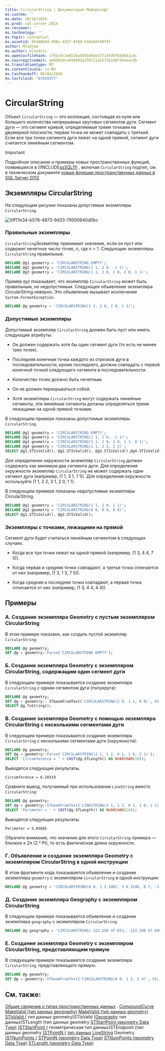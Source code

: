 ```yaml
---
title: CircularString | Документация Майкрософт
ms.custom: ''
ms.date: 10/18/2019
ms.prod: sql-server-2014
ms.reviewer: ''
ms.technology: ''
ms.topic: conceptual
ms.assetid: 9fe06b03-d98c-4337-9f89-54da98f49f9f
author: MladjoA
ms.author: mlandzic
ms.openlocfilehash: c701cdc2e8538a5b91093e17714fd9f6508d1c4c
ms.sourcegitcommit: ad4d92dce894592a259721a1571b1d8736abacdb
ms.translationtype: MT
ms.contentlocale: ru-RU
ms.lasthandoff: 08/04/2020
ms.locfileid: "87655577"
---
```

# <a name="circularstring"></a>CircularString
  Объект `CircularString` — это коллекция, состоящая из нуля или большего количества непрерывных круговых сегментов дуги. Сегмент дуги — это сегмент кривой, определяемый тремя точками на двумерной плоскости; первая точка не может совпадать с третьей. Если все три точки сегмента дуги лежат на одной прямой, сегмент дуги считается линейным сегментом.

> [!IMPORTANT]
>  Подробное описание и примеры новых пространственных функций, появившихся в [!INCLUDE[ssSQL11](../../includes/sssql11-md.md)] , включая `CircularString` подтип, см. в техническом документе [новые функции пространственных данных в SQL Server 2012](https://go.microsoft.com/fwlink/?LinkId=226407).

## <a name="circularstring-instances"></a>Экземпляры CircularString
 На следующем рисунке показаны допустимые экземпляры `CircularString`.

 ![](../../database-engine/media/5ff17e34-b578-4873-9d33-79500940d0bc.png "5ff17e34-b578-4873-9d33-79500940d0bc")

### <a name="accepted-instances"></a>Правильные экземпляры
 `CircularString`Экземпляр принимает значение, если он пуст или содержит нечетное число точек, n, где n > 1. Следующие экземпляры `CircularString` правильные.

```sql
DECLARE @g1 geometry = 'CIRCULARSTRING EMPTY';
DECLARE @g2 geometry = 'CIRCULARSTRING(1 1, 2 0, -1 1)';
DECLARE @g3 geometry = 'CIRCULARSTRING(1 1, 2 0, 2 0, 2 0, 1 1)';
```

 Пример `@g3` показывает, что экземпляр `CircularString` может быть правильным, но недопустимым. Следующее объявление экземпляра CircularString неверно. Это объявление вызывает исключение `System.FormatException`.

```sql
DECLARE @g geometry = 'CIRCULARSTRING(1 1, 2 0, 2 0, 1 1)';
```

### <a name="valid-instances"></a>Допустимые экземпляры
 Допустимый экземпляр `CircularString` должен быть пуст или иметь следующие атрибуты:

-   Он должен содержать хотя бы один сегмент дуги (то есть не менее трех точек).

-   Последняя конечная точка каждого из отрезков дуги в последовательности, кроме последнего, должна совпадать с первой конечной точкой следующего сегмента в последовательности.

-   Количество точек должно быть нечетным.

-   Он не должен перекрываться собой.

-   Хотя экземпляры `CircularString` могут содержать линейные сегменты, эти линейные сегменты должны определяться тремя лежащими на одной прямой точками.

 В следующем примере показаны допустимые экземпляры `CircularString`.

```sql
DECLARE @g1 geometry = 'CIRCULARSTRING EMPTY';
DECLARE @g2 geometry = 'CIRCULARSTRING(1 1, 2 0, -1 1)';
DECLARE @g3 geometry = 'CIRCULARSTRING(1 1, 2 0, 2 0, 1 1, 0 1)';
DECLARE @g4 geometry = 'CIRCULARSTRING(1 1, 2 2, 2 2)';
SELECT @g1.STIsValid(), @g2.STIsValid(), @g3.STIsValid(),@g4.STIsValid();
```

 Для определения окружности экземпляр `CircularString` должен содержать как минимум два сегмента дуги. Для определения окружности экземпляр `CircularString` не может содержать один сегмент дуги (например, (1 1, 3 1, 1 1)). Для определения окружности используйте (1 1, 2 2, 3 1, 2 0, 1 1).

 В следующем примере показаны недопустимые экземпляры CircularString.

```sql
DECLARE @g1 geometry = 'CIRCULARSTRING(1 1, 2 0, 1 1)';
DECLARE @g2 geometry = 'CIRCULARSTRING(0 0, 0 0, 0 0)';
SELECT @g1.STIsValid(), @g2.STIsValid();
```

### <a name="instances-with-collinear-points"></a>Экземпляры с точками, лежащими на прямой
 Сегмент дуги будет считаться линейным сегментом в следующих случаях.

-   Когда все три точки лежат на одной прямой (например, (1 3, 4 4, 7 5)).

-   Когда первая и средняя точки совпадают, а третья точка отличается от них (например, (1 3, 1 3, 7 5)).

-   Когда средняя и последняя точки совпадают, а первая точка отличается от них (например, (1 3, 4 4, 4 4)).

## <a name="examples"></a>Примеры

### <a name="a-instantiating-a-geometry-instance-with-an-empty-circularstring"></a>A. Создание экземпляра Geometry с пустым экземпляром CircularString
 В этом примере показано, как создать пустой экземпляр `CircularString`:

```sql
DECLARE @g geometry;
SET @g = geometry::Parse('CIRCULARSTRING EMPTY');
```

### <a name="b-instantiating-a-geometry-instance-using-a-circularstring-with-one-circular-arc-segment"></a>Б. Создание экземпляра Geometry с экземпляром CircularString, содержащим один сегмент дуги
 В следующем примере показывается создание экземпляра `CircularString` с одним сегментом дуги (полукруга):

```sql
DECLARE @g geometry;
SET @g = geometry:: STGeomFromText('CIRCULARSTRING(2 0, 1 1, 0 0)', 0);
SELECT @g.ToString();
```

### <a name="c-instantiating-a-geometry-instance-using-a-circularstring-with-multiple-circular-arc-segments"></a>В. Создание экземпляра Geometry с помощью экземпляра CircularString с несколькими сегментами дуги
 В следующем примере показывается создание экземпляра `CircularString` с несколькими сегментами дуги (окружности):

```sql
DECLARE @g geometry;
SET @g = geometry::Parse('CIRCULARSTRING(2 1, 1 2, 0 1, 1 0, 2 1)');
SELECT 'Circumference = ' + CAST(@g.STLength() AS NVARCHAR(10));  
```

 Выводятся следующие результаты.

```
Circumference = 6.28319
```

 Сравните вывод, получаемый при использовании `LineString` вместо `CircularString`:

```sql
DECLARE @g geometry;
SET @g = geometry::STGeomFromText('LINESTRING(2 1, 1 2, 0 1, 1 0, 2 1)', 0);
SELECT 'Perimeter = ' + CAST(@g.STLength() AS NVARCHAR(10));
```

 Выводятся следующие результаты.

```
Perimeter = 5.65685
```

 Обратите внимание, что значение для этого `CircularString` примера — близкое к 2&#x03c0; (2 * PI), то есть фактическая длина окружности.

### <a name="d-declaring-and-instantiating-a-geometry-instance-with-a-circularstring-in-the-same-statement"></a>Г. Объявление и создание экземпляра Geometry с экземпляром CircularString в одной инструкции
 В этом фрагменте кода показывается объявление и создание экземпляра `geometry` с экземпляром `CircularString` в одной инструкции:

```sql
DECLARE @g geometry = 'CIRCULARSTRING(0 0, 1 2.1082, 3 6.3246, 0 7, -3 6.3246, -1 2.1082, 0 0)';
```

### <a name="e-instantiating-a-geography-instance-with-a-circularstring"></a>Д. Создание экземпляра Geography с экземпляром CircularString
 В следующем примере показывается объявление и создание экземпляра `geography` с экземпляром `CircularString`:

```sql
DECLARE @g geography = 'CIRCULARSTRING(-122.358 47.653, -122.348 47.649, -122.348 47.658, -122.358 47.658, -122.358 47.653)';
```

### <a name="f-instantiating-a-geometry-instance-with-a-circularstring-that-is-a-straight-line"></a>Е. Создание экземпляра Geometry с экземпляром CircularString, представляющим прямую
 В следующем примере показывается создание экземпляра `CircularString`, представляющего прямую:

```sql
DECLARE @g geometry;
SET @g = geometry::STGeomFromText('CIRCULARSTRING(0 0, 1 2, 2 4)', 0);
```

## <a name="see-also"></a>См. также:
 [Общие сведения о типах пространственных данных](spatial-data-types-overview.md) . [CompoundCurve](compoundcurve.md) [MakeValid &#40;тип данных geography&#41;](/sql/t-sql/spatial-geography/makevalid-geography-data-type) [MakeValid &#40;тип данных geometry&#41;](/sql/t-sql/spatial-geometry/makevalid-geometry-data-type) [STIsValid &#40;](/sql/t-sql/spatial-geometry/stisvalid-geometry-data-type) тип данных geometry&#41;STIsValid &#40;[Geography](/sql/t-sql/spatial-geography/stisvalid-geography-data-type) тип данных&#41;STLength &#40;тип данных geometry [STStartPoint &#40;geometry Data Type&#41;](/sql/t-sql/spatial-geometry/ststartpoint-geometry-data-type) [&#41;STStartPoint &#40;](/sql/t-sql/spatial-geometry/stendpoint-geometry-data-type) геометрическая тип данных&#41;STEndpoint &#40;тип данных geometry [&#41;STPointN &#40;](/sql/t-sql/spatial-geometry/stisclosed-geometry-data-type) [тип данных](/sql/t-sql/spatial-geometry/stpointonsurface-geometry-data-type) [LineString](linestring.md) Geometry [&#41;STNumPoints &#40;](/sql/t-sql/spatial-geometry/stisring-geometry-data-type) [STPointN &#40;geometry Data Type&#41;](/sql/t-sql/spatial-geometry/stpointn-geometry-data-type) [STNumPoints &#40;geometry Data Type&#41;](/sql/t-sql/spatial-geometry/stnumpoints-geometry-data-type) [STLength &#40;geometry Data Type&#41;](/sql/t-sql/spatial-geometry/stlength-geometry-data-type)


